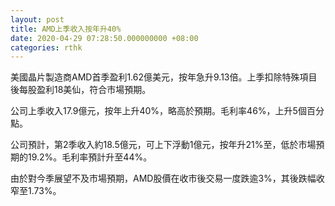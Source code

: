 ```yaml
---
layout: post
title: AMD上季收入按年升40%
date: 2020-04-29 07:28:50.000000000 +08:00
categories: rthk
---
```


美國晶片製造商AMD首季盈利1.62億美元，按年急升9.13倍。上季扣除特殊項目後每股盈利18美仙，符合市場預期。

公司上季收入17.9億元，按年上升40%，略高於預期。毛利率46%，上升5個百分點。

公司預計，第2季收入約18.5億元，可上下浮動1億元，按年升21%至，低於市場預期的19.2%。毛利率預計升至44%。

由於對今季展望不及市場預期，AMD股價在收市後交易一度跌逾3%，其後跌幅收窄至1.73%。
